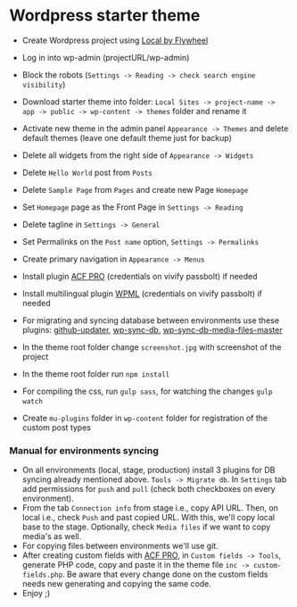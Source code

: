 # Wordpress starter theme

- Create Wordpress project using [Local by Flywheel](https://localbyflywheel.com/)
​
- Log in into wp-admin (projectURL/wp-admin)

- Block the robots (``` Settings -> Reading -> check search engine visibility ```)
​
- Download starter theme into folder: ``` Local Sites -> project-name -> app -> public -> wp-content -> themes ``` folder and rename it
​
- Activate new theme in the admin panel ``` Appearance -> Themes ``` and delete default themes (leave one default theme just for backup)

- Delete all widgets from the right side of ``` Appearance -> Widgets ```
​
- Delete ``` Hello World ``` post from ``` Posts ```
​
- Delete ``` Sample Page ``` from ``` Pages ``` and create new Page ``` Homepage ```

- Set ``` Homepage ``` page as the Front Page in ``` Settings -> Reading ```

- Delete tagline in ``` Settings -> General ```

- Set Permalinks on the ``` Post name ``` option, ``` Settings -> Permalinks ```

- Create primary navigation in ``` Appearance -> Menus ```

- Install plugin [ACF PRO](https://www.advancedcustomfields.com/my-account/) (credentials on vivify passbolt) if needed

- Install multilingual plugin [WPML](https://wpml.org/account/) (credentials on vivify passbolt) if needed
​
- For migrating and syncing database between environments use these plugins:  [github-updater](https://github.com/afragen/github-updater), [wp-sync-db](https://github.com/wp-sync-db/wp-sync-db), [wp-sync-db-media-files-master](https://github.com/wp-sync-db/wp-sync-db-media-files)
​
- In the theme root folder change ``` screenshot.jpg ``` with screenshot of the project
​
- In the theme root folder run ``` npm install ```

- For compiling the css, run ``` gulp sass ```, for watching the changes ``` gulp watch ```
​
- Create ``` mu-plugins ``` folder in ``` wp-content ``` folder for registration of the custom post types
​
### Manual for environments syncing

- On all environments (local, stage, production) install 3 plugins for DB syncing already mentioned above. ``` Tools -> Migrate db ```.  In ``` Settings ``` tab add permissions for ``` push ``` and ``` pull ``` (check both checkboxes on every environment).
- From the tab ``` Connection info ``` from stage i.e., copy API URL. Then, on local i.e., check ``` Push ``` and past copied URL. With this, we'll copy local base to the stage. Optionally, check ``` Media files ``` if we want to copy media's as well.
- For copying files between environments we'll use git.
- After creating custom fields with [ACF PRO](https://www.advancedcustomfields.com/my-account/), in ``` Custom fields -> Tools ```, generate PHP code, copy and paste it in the theme file ``` inc -> custom-fields.php ```. Be aware that every change done on the custom fields needs new generating and copying the same code.  
- Enjoy ;) 
